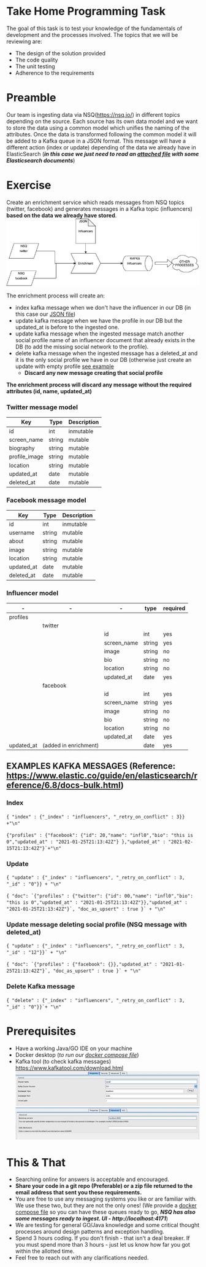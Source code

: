 # Take Home Programming Task
The goal of this task is to test your knowledge of the fundamentals of development and the processes involved.
The topics that we will be reviewing are:

- The design of the solution provided
- The code quality
- The unit testing
- Adherence to the requirements

# Preamble
Our team is ingesting data via NSQ(https://nsq.io/) in different topics depending on the source. Each source has its own
data model and we want to store the data using a common model which unifies the naming of the attributes. Once the data is transformed 
following the common model it will be added to a Kafka queue in a JSON format. This message will have a different action (index or update) 
depending of the data we already have in ElasticSearch (***in this case we just need to read an [attached file](data/influencers) with some Elasticsearch documents***)

# Exercise
Create an enrichment service which reads messages from NSQ topics (twitter, facebook) and generates messages in a Kafka topic (influencers) 
**based on the data we already have stored**.
![Architecture](docs/architecture.png)

The enrichment process will create an:
 - index kafka message when we don't have the influencer in our DB (in this case our [JSON file](data/influencers))
 - update kafka message when we have the profile in our DB but the updated_at is before to the ingested one.
 - update kafka message when the ingested message match another social profile name of an influencer document that already exists in the DB (to add the missing social network to the profile).
 - delete kafka message when the ingested message has a deleted_at and it is the only social profile we have in our DB (otherwise just create an update with empty profile [see example](https://github.com/beholderCision/influencer-home-exercise#example---update-kafka-message-deleting-social-profile-nsq-message-with-deleted_at)
    - **Discard any new message creating that social profile**

**The enrichment process will discard any message without the required attributes (id, name, updated_at)**

### Twitter message model
|Key|Type|Description|
|---|---|---|
|id|int|inmutable|
|screen_name|string|mutable|
|biography|string|mutable|
|profile_image|string|mutable|
|location|string|mutable|
|updated_at|date|mutable|
|deleted_at|date|mutable|

### Facebook message model
|Key|Type|Description|
|---|---|---|
|id|int|inmutable|
|username|string|mutable|
|about|string|mutable|
|image|string|mutable|
|location|string|mutable|
|updated_at|date|mutable|
|deleted_at|date|mutable|

### Influencer model
-|-|-|type|required|
|---|---|---|---|---|
|profiles||
| |twitter|
| | |id|int|yes
| | |screen_name|string|yes
| | |image|string|no
| | |bio|string|no
| | |location|string|no
| | |updated_at|date|yes
| |facebook|
| | |id|int|yes
| | |screen_name|string|yes
| | |image|string|no
| | |bio|string|no
| | |location|string|no
| | |updated_at|date|yes
|updated_at|(added in enrichment)| |date|yes

## EXAMPLES KAFKA MESSAGES (Reference: https://www.elastic.co/guide/en/elasticsearch/reference/6.8/docs-bulk.html)
### Index
``{ "index" : {"_index" : "influencers", "_retry_on_conflict" : 3}} +"\n"``

``{"profiles" : {"facebook": {"id": 20,"name": "infl0","bio": "this is 0","updated_at" : "2021-01-25T21:13:42Z"} },"updated_at" : "2021-02-15T21:13:42Z"}`+"\n"``

### Update
``{ "update" : {"_index" : "influencers", "_retry_on_conflict" : 3, "_id" : "0"}} + "\n"``

``{ "doc": `{"profiles" : {"twitter": {"id": 00,"name": "infl0","bio": "this is 0","updated_at" : "2021-01-25T21:13:42Z"}},"updated_at" : "2021-01-25T21:13:42Z"}`, "doc_as_upsert" : true }` + "\n" ``

### Update message deleting social profile (NSQ message with deleted_at)
``{ "update" : {"_index" : "influencers", "_retry_on_conflict" : 3, "_id" : "12"}}` + "\n"``

``{ "doc": `{"profiles" : {"facebook": {}},"updated_at" : "2021-01-25T21:13:42Z"}`, "doc_as_upsert" : true }` + "\n" ``

### Delete Kafka message
``{ "delete" : {"_index" : "influencers", "_retry_on_conflict" : 3, "_id" : "0"}}`+ "\n"``


# Prerequisites
 - Have a working Java/GO IDE on your machine
 - Docker desktop (_to run our [docker compose file](docker-compose.yml)_)
 - Kafka tool (to check kafka messages) https://www.kafkatool.com/download.html
 ![KafkaTool1](docs/kafka-tool1.png) ![KafkaTool2](docs/kafka-tool2.png)


# This & That
- Searching online for answers is acceptable and encouraged.
- **Share your code in a git repo (Preferable) or a zip file returned to the email address that sent you these requirements.** 
- You are free to use any messaging systems you like or are familiar with. We use these two, but they are not the only ones!
(We provide a [docker compose file](docker-compose.yml) so you can have these queues ready to go, ***NSQ has also some messages ready to ingest. UI - http://localhost:4171***)
- We are testing for general GO/Java knowledge and some critical thought processes around design patterns and exception handling.
- Spend 3 hours coding. If you don't finish - that isn't a deal breaker. If you must spend more than 3 hours - 
just let us know how far you got within the allotted time. 
- Feel free to reach out with any clarifications needed. 
